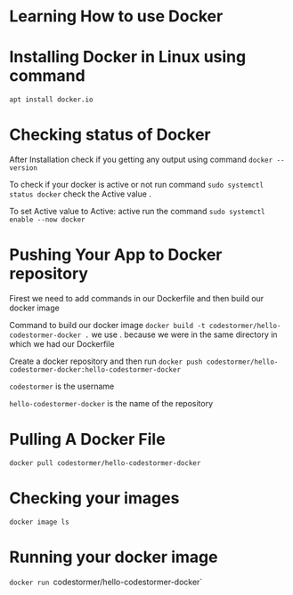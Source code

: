 # Learning How to use Docker

# Installing Docker in Linux using command 

`apt install docker.io`

# Checking status of Docker

After Installation check if you getting any output using command `docker --version`

To check if your docker is active or not run command `sudo systemctl status docker` check the Active value .

To set Active value to Active: active run the command `sudo systemctl enable --now docker`

# Pushing Your App to Docker repository 

Firest we need to add commands in our Dockerfile and then build our docker image 

Command to build our docker image  `docker build -t codestormer/hello-codestormer-docker .` we use . because we were in the same directory in which we had our Dockerfile

Create a docker repository and then run  `docker push codestormer/hello-codestormer-docker:hello-codestormer-docker`

`codestormer` is the username 

`hello-codestormer-docker` is the name of the repository



# Pulling A Docker File
`docker pull codestormer/hello-codestormer-docker`

# Checking your images
`docker image ls`

# Running your docker image
`docker run `codestormer/hello-codestormer-docker`
